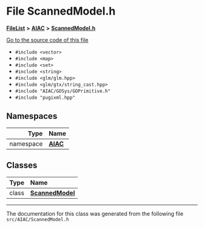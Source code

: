 

# File ScannedModel.h



[**FileList**](files.md) **>** [**AIAC**](dir_21da83368f7816722f2b707a7b03c84f.md) **>** [**ScannedModel.h**](ScannedModel_8h.md)

[Go to the source code of this file](ScannedModel_8h_source.md)



* `#include <vector>`
* `#include <map>`
* `#include <set>`
* `#include <string>`
* `#include <glm/glm.hpp>`
* `#include <glm/gtx/string_cast.hpp>`
* `#include "AIAC/GOSys/GOPrimitive.h"`
* `#include "pugixml.hpp"`













## Namespaces

| Type | Name |
| ---: | :--- |
| namespace | [**AIAC**](namespaceAIAC.md) <br> |


## Classes

| Type | Name |
| ---: | :--- |
| class | [**ScannedModel**](classAIAC_1_1ScannedModel.md) <br> |



















































------------------------------
The documentation for this class was generated from the following file `src/AIAC/ScannedModel.h`

